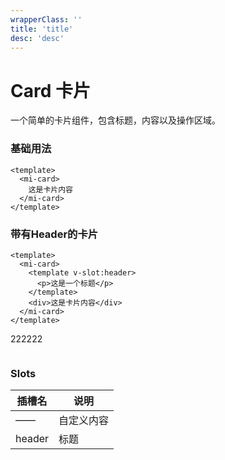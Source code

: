 ```yaml
---
wrapperClass: ''
title: 'title'
desc: 'desc'
---
```


# Card 卡片
一个简单的卡片组件，包含标题，内容以及操作区域。

### 基础用法

```vue demo
<template>
  <mi-card>
    这是卡片内容
  </mi-card>
</template>
```
### 带有Header的卡片

```vue demo
<template>
  <mi-card>
    <template v-slot:header>
      <p>这是一个标题</p>
    </template>
    <div>这是卡片内容</div>
  </mi-card>
</template>
```

222222
```vue demo src="../components/HelloWorld.vue"
```

### Slots

| 插槽名        | 说明           |
| ----------- | -------------- |
| ——          | 自定义内容  |
| header      | 标题      |